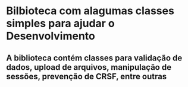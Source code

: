 
# Bilbioteca com alagumas classes simples para ajudar o Desenvolvimento

## A biblioteca contém classes para validação de dados, upload de arquivos, manipulação de sessões, prevenção de CRSF, entre outras
